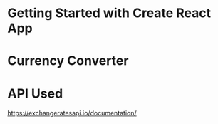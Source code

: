 # Getting Started with Create React App
# Currency Converter 
# API Used
https://exchangeratesapi.io/documentation/